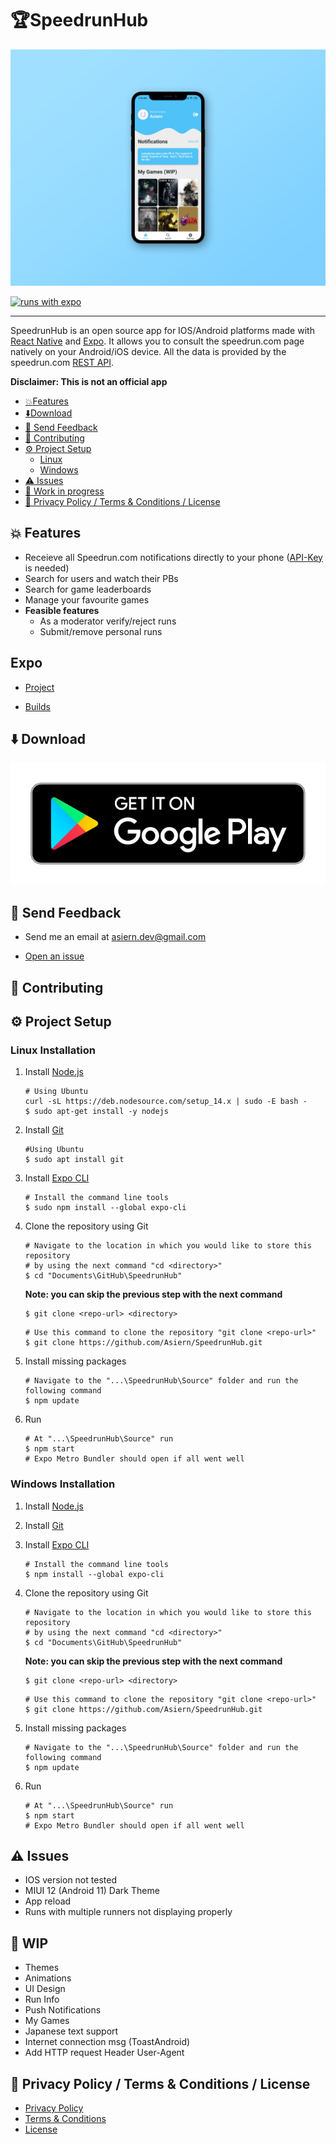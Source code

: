 # :trophy:SpeedrunHub

<img src="https://github.com/Asiern/SpeedrunHub/blob/master/Readme/assets/Home.jpg" />

[![runs with expo](https://img.shields.io/badge/Runs%20with%20Expo-000.svg?style=flat-square&logo=EXPO&labelColor=f3f3f3&logoColor=000)](https://expo.io/)

---

SpeedrunHub is an open source app for IOS/Android platforms made with [React Native](https://reactnative.dev/) and [Expo](https://expo.io/).
It allows you to consult the speedrun.com page natively on your Android/iOS device. All the data is provided by the speedrun.com [REST API](https://github.com/speedruncomorg/api).

**Disclaimer: This is not an official app**

- [:boom:Features](#boom-features)
- [:arrow_down:Download](#arrow_down-Download)
- [:email: Send Feedback](#email-send-feedback)
- [:raised_hands: Contributing](#raised_hands-contributing)
- [:gear: Project Setup](#gear-project-setup)
  - [Linux](#Linux-Installation)
  - [Windows](#Windows-Installation)
- [:warning: Issues](#warning-issues)
- [:construction: Work in progress](#construction-wip)
- [:page_with_curl: Privacy Policy / Terms & Conditions / License](#page_with_curl-privacy-policy--terms--conditions--license)

## :boom: Features

- Receieve all Speedrun.com notifications directly to your phone ([API-Key](https://github.com/speedruncomorg/api/blob/master/authentication.md#aquiring-a-users-api-key) is needed)
- Search for users and watch their PBs
- Search for game leaderboards
- Manage your favourite games
- <b>Feasible features</b>
  - As a moderator verify/reject runs
  - Submit/remove personal runs

## Expo

- [Project](https://expo.io/dashboard/asiern/speedruncomapp)

- [Builds](https://expo.io/dashboard/asiern/speedruncomapp/builds)

## :arrow_down: Download

[![Get](Readme/assets/google-play-badge.png)](https://play.google.com/store/apps/details?id=com.asiern.speedrun)

## :email: Send Feedback

- Send me an email at <asiern.dev@gmail.com>

- [Open an issue](https://github.com/Asiern/SpeedrunHub/issues/new/choose)

## :raised_hands: Contributing

## :gear: Project Setup

### Linux Installation

1. Install [Node.js](https://nodejs.org/en/)

   ```
   # Using Ubuntu
   curl -sL https://deb.nodesource.com/setup_14.x | sudo -E bash -
   $ sudo apt-get install -y nodejs
   ```

2. Install [Git](https://git-scm.com/)

   ```
   #Using Ubuntu
   $ sudo apt install git
   ```

3. Install [Expo CLI](https://docs.expo.io/get-started/installation/)

   ```
   # Install the command line tools
   $ sudo npm install --global expo-cli
   ```

4. Clone the repository using Git

   ```
   # Navigate to the location in which you would like to store this repository
   # by using the next command "cd <directory>"
   $ cd "Documents\GitHub\SpeedrunHub"
   ```

   **Note: you can skip the previous step with the next command**

   ```
   $ git clone <repo-url> <directory>
   ```

   ```
   # Use this command to clone the repository "git clone <repo-url>"
   $ git clone https://github.com/Asiern/SpeedrunHub.git
   ```

5. Install missing packages

   ```
   # Navigate to the "...\SpeedrunHub\Source" folder and run the following command
   $ npm update
   ```

6. Run

   ```
   # At "...\SpeedrunHub\Source" run
   $ npm start
   # Expo Metro Bundler should open if all went well
   ```

### Windows Installation

1. Install [Node.js](https://nodejs.org/en/)

2. Install [Git](https://git-scm.com/)

3. Install [Expo CLI](https://docs.expo.io/get-started/installation/)

   ```
   # Install the command line tools
   $ npm install --global expo-cli
   ```

4. Clone the repository using Git

   ```
   # Navigate to the location in which you would like to store this repository
   # by using the next command "cd <directory>"
   $ cd "Documents\GitHub\SpeedrunHub"
   ```

   **Note: you can skip the previous step with the next command**

   ```
   $ git clone <repo-url> <directory>
   ```

   ```
   # Use this command to clone the repository "git clone <repo-url>"
   $ git clone https://github.com/Asiern/SpeedrunHub.git
   ```

5. Install missing packages

   ```
   # Navigate to the "...\SpeedrunHub\Source" folder and run the following command
   $ npm update
   ```

6. Run

   ```
   # At "...\SpeedrunHub\Source" run
   $ npm start
   # Expo Metro Bundler should open if all went well
   ```

## :warning: Issues

- IOS version not tested
- MIUI 12 (Android 11) Dark Theme
- App reload
- Runs with multiple runners not displaying properly

## :construction: WIP

- Themes
- Animations
- UI Design
- Run Info
- Push Notifications
- My Games
- Japanese text support
- Internet connection msg (ToastAndroid)
- Add HTTP request Header User-Agent

## :page_with_curl: Privacy Policy / Terms & Conditions / License

- [Privacy Policy](Readme/Privacy%20Policy.md)
- [Terms & Conditions](Readme/Terms%20%26%20Conditions.md)
- [License](LICENSE)
